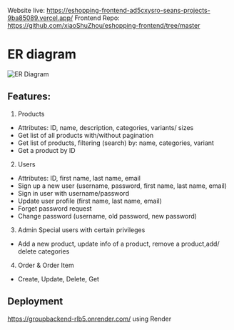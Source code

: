Website live: https://eshopping-frontend-ad5cxysro-seans-projects-9ba85089.vercel.app/
Frontend Repo: https://github.com/xiaoShuZhou/eshopping-frontend/tree/master

# ER diagram

![ER Diagram](readmePic/ER%20diagram.png)


## Features:

1. Products

- Attributes: ID, name, description, categories, variants/ sizes
- Get list of all products with/without pagination
- Get list of products, filtering (search) by: name, categories, variant
- Get a product by ID

2. Users

- Attributes: ID, first name, last name, email
- Sign up a new user (username, password, first name, last name, email)
- Sign in user with username/password
- Update user profile (first name, last name, email)
- Forget password request
- Change password (username, old password, new password)

3. Admin
   Special users with certain privileges

- Add a new product, update info of a product, remove a product,add/ delete categories
4. Order & Order Item
- Create, Update, Delete, Get

## Deployment
https://groupbackend-rlb5.onrender.com/
using Render

